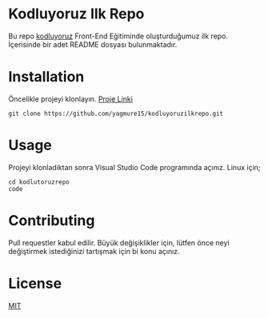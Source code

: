 # Kodluyoruz Ilk Repo
Bu repo [kodluyoruz](https://www.kodluyoruz.org/) Front-End Eğitiminde oluşturduğumuz ilk repo. İçerisinde
bir adet README dosyası bulunmaktadır.

# Installation
Öncelikle projeyi klonlayın. [Proje Linki](https://github.com/yagmure15/kodluyoruzilkrepo.git)

```
git clone https://github.com/yagmure15/kodluyoruzilkrepo.git
```
# Usage
Projeyi klonladıktan sonra Visual Studio Code programında açınız.
Linux için;
```
cd kodlutoruzrepo
code
```

# Contributing

Pull requestler kabul edilir. Büyük değişiklikler için, lütfen önce neyi değiştirmek istediğinizi tartışmak için bi konu açınız.

# License
[MIT](www.google.com)